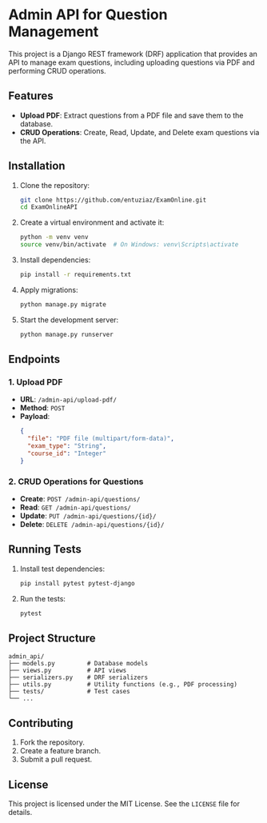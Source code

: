 
# Admin API for Question Management

This project is a Django REST framework (DRF) application that provides an API to manage exam questions, including uploading questions via PDF and performing CRUD operations.

## Features

- **Upload PDF**: Extract questions from a PDF file and save them to the database.
- **CRUD Operations**: Create, Read, Update, and Delete exam questions via the API.

## Installation

1. Clone the repository:
   ```bash
   git clone https://github.com/entuziaz/ExamOnline.git
   cd ExamOnlineAPI

   ```

2. Create a virtual environment and activate it:
   ```bash
   python -m venv venv
   source venv/bin/activate  # On Windows: venv\Scripts\activate
   ```

3. Install dependencies:
   ```bash
   pip install -r requirements.txt
   ```

4. Apply migrations:
   ```bash
   python manage.py migrate
   ```

5. Start the development server:
   ```bash
   python manage.py runserver
   ```

## Endpoints

### 1. **Upload PDF**
   - **URL**: `/admin-api/upload-pdf/`
   - **Method**: `POST`
   - **Payload**:
     ```json
     {
       "file": "PDF file (multipart/form-data)",
       "exam_type": "String",
       "course_id": "Integer"
     }
     ```

### 2. **CRUD Operations for Questions**
   - **Create**: `POST /admin-api/questions/`
   - **Read**: `GET /admin-api/questions/`
   - **Update**: `PUT /admin-api/questions/{id}/`
   - **Delete**: `DELETE /admin-api/questions/{id}/`

## Running Tests

1. Install test dependencies:
   ```bash
   pip install pytest pytest-django
   ```

2. Run the tests:
   ```bash
   pytest
   ```

## Project Structure

```plaintext
admin_api/
├── models.py         # Database models
├── views.py          # API views
├── serializers.py    # DRF serializers
├── utils.py          # Utility functions (e.g., PDF processing)
├── tests/            # Test cases
└── ...
```

## Contributing

1. Fork the repository.
2. Create a feature branch.
3. Submit a pull request.

## License

This project is licensed under the MIT License. See the `LICENSE` file for details.
```
